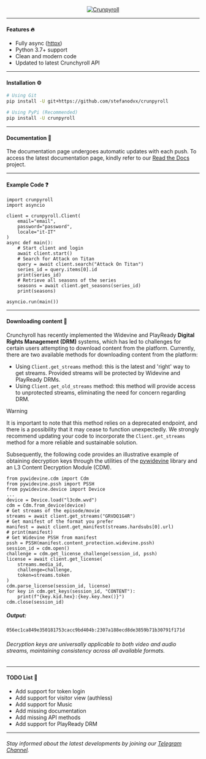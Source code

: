 <p align="center">
    <a href="https://github.com/stefanodvx/crunpyroll">
        <img src="https://github.com/stefanodvx/crunpyroll/assets/69367859/255bd391-3a7c-44f1-bf8c-08de275e73e9" alt="Crunpyroll">
    </a>
</p>

---

#### Features 🔥
- Fully async ([httpx](https://www.python-httpx.org/))
- Python 3.7+ support
- Clean and modern code
- Updated to latest Crunchyroll API

---

#### Installation ⚙️
```bash
# Using Git
pip install -U git+https://github.com/stefanodvx/crunpyroll

# Using PyPi (Recommended)
pip install -U crunpyroll
```

---

#### Documentation 📄
The documentation page undergoes automatic updates with each push. To access the latest documentation page, kindly refer to our [Read the Docs](https://crunpyroll.readthedocs.io/) project.

---

#### Example Code ❓
```py3
import crunpyroll
import asyncio

client = crunpyroll.Client(
    email="email",
    password="password",
    locale="it-IT"
)
async def main():
    # Start client and login
    await client.start()
    # Search for Attack on Titan
    query = await client.search("Attack On Titan")
    series_id = query.items[0].id
    print(series_id)
    # Retrieve all seasons of the series
    seasons = await client.get_seasons(series_id)
    print(seasons)

asyncio.run(main())
```

---

#### Downloading content 🔑
Crunchyroll has recently implemented the Widevine and PlayReady **Digital Rights Management (DRM)** systems, which has led to challenges for certain users attempting to download content from the platform. Currently, there are two available methods for downloading content from the platform:
- Using `Client.get_streams` method: this is the latest and 'right' way to get streams. Provided streams will be protected by Widevine and PlayReady DRMs.
- Using `Client.get_old_streams` method: this method will provide access to unprotected streams, eliminating the need for concern regarding DRM.
> [!WARNING]  
>  It is important to note that this method relies on a deprecated endpoint, and there is a possibility that it may cease to function unexpectedly. We strongly recommend updating your code to incorporate the `Client.get_streams` method for a more reliable and sustainable solution.

Subsequently, the following code provides an illustrative example of obtaining decryption keys through the utilities of the [pywidevine](https://github.com/devine-dl/pywidevine) library and an L3 Content Decryption Module (CDM).
```py3
from pywidevine.cdm import Cdm
from pywidevine.pssh import PSSH
from pywidevine.device import Device
...
device = Device.load("l3cdm.wvd")
cdm = Cdm.from_device(device)
# Get streams of the episode/movie
streams = await client.get_streams("GRVDQ1G4R")
# Get manifest of the format you prefer
manifest = await client.get_manifest(streams.hardsubs[0].url)
# print(manifest)
# Get Widevine PSSH from manifest
pssh = PSSH(manifest.content_protection.widevine.pssh)
session_id = cdm.open()
challenge = cdm.get_license_challenge(session_id, pssh)
license = await client.get_license(
    streams.media_id,
    challenge=challenge,
    token=streams.token
)
cdm.parse_license(session_id, license)
for key in cdm.get_keys(session_id, "CONTENT"):
    print(f"{key.kid.hex}:{key.key.hex()}")
cdm.close(session_id)
```
##### Output:
```bash
056ec1ca849e350181753cacc9bd404b:2307a188ecd8de3859b71b30791f171d
```
###### Decryption keys are universally applicable to both video and audio streams, maintaining consistency across all available formats.

---

#### TODO List 📄
- Add support for token login
- Add support for visitor view (authless)
- Add support for Music
- Add missing documentation
- Add missing API methods
- Add support for PlayReady DRM

---

###### Stay informed about the latest developments by joining our [Telegram Channel](https://t.me/crunpyroll).
